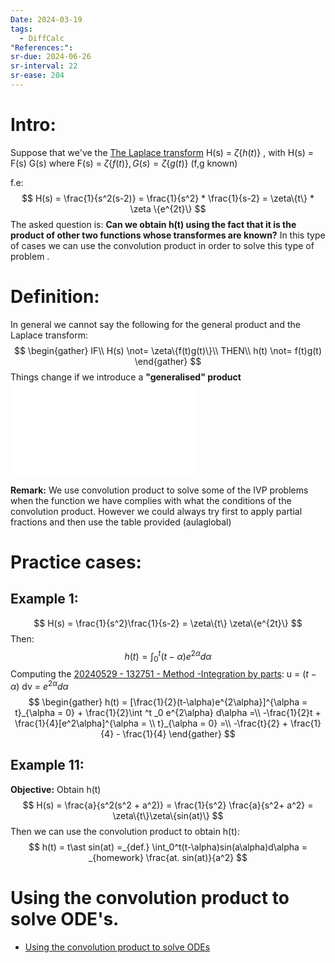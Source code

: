 ```yaml
---
Date: 2024-03-19
tags:
  - DiffCalc
"References:": 
sr-due: 2024-06-26
sr-interval: 22
sr-ease: 204
---
```

# Intro: 
Suppose that we've the [The Laplace transform](The%20Laplace%20transform.md) H(s) = $\zeta\{h(t)\}$ , with H(s) = F(s) G(s) where F(s) = $\zeta\{f(t)\}, G(s) = \zeta\{g(t)\}$ (f,g known)

f.e: 
$$
H(s) = \frac{1}{s^2(s-2)} = \frac{1}{s^2} * \frac{1}{s-2} = \zeta\{t\} * \zeta \{e^{2t}\}
$$
The asked question is: 
**Can we obtain h(t) using the fact that it is the product of other two functions whose transformes are known?**
In this type of cases we can use the convolution product in order to solve this type of problem .

# Definition: 
In general we cannot say the following for the general product and the Laplace transform: 
$$
\begin{gather}
IF\\
H(s) \not= \zeta\{f(t)g(t)\}\\
THEN\\
h(t) \not= f(t)g(t)
\end{gather}
$$
Things change if we introduce a **"generalised" product**
![20240319 - 000000 - Theorem - Convolution](20240319%20-%20000000%20-%20Theorem%20-%20Convolution.md)

**Remark:** We use convolution product to solve some of the IVP problems when the function we have complies with what the conditions of the convolution product. However we could always try first to apply partial fractions and then use the table provided (aulaglobal)
# Practice cases: 
## Example 1: 
$$
H(s) = \frac{1}{s^2}\frac{1}{s-2} = \zeta\{t\} \zeta\{e^{2t}\}
$$
Then: 
$$
	h(t) = \int ^t _0 (t-\alpha) e^{2\alpha}d\alpha
$$
Computing the [20240529 - 132751 - Method -Integration by parts](20240529%20-%20132751%20-%20Method%20-Integration%20by%20parts.md): 
u = $(t-\alpha)$
dv = $e^{2\alpha} d\alpha$
$$
\begin{gather}
	h(t) = [\frac{1}{2}(t-\alpha)e^{2\alpha}]^{\alpha =
	t}_{\alpha = 0} + \frac{1}{2}\int ^t _0 e^{2\alpha} d\alpha =\\
	 -\frac{1}{2}t + \frac{1}{4}[e^2\alpha]^{\alpha = \\
	t}_{\alpha = 0} =\\
	 -\frac{t}{2} + \frac{1}{4} - \frac{1}{4}
\end{gather}
$$
## Example 11: 
**Objective:** Obtain h(t)
$$
H(s) = \frac{a}{s^2(s^2 + a^2)} = \frac{1}{s^2} \frac{a}{s^2+ a^2} = \zeta\{t\}\zeta\{sin(at)\}
$$
Then we can use the convolution product to obtain h(t): 
$$
h(t) = t\ast sin(at) =_{def.} \int_0^t(t-\alpha)sin(a\alpha)d\alpha = _{homework} \frac{at. sin(at)}{a^2}
$$
# Using the convolution product to solve ODE's. 
+ [Using the convolution product to solve ODEs](Using%20the%20convolution%20product%20to%20solve%20ODEs.md)